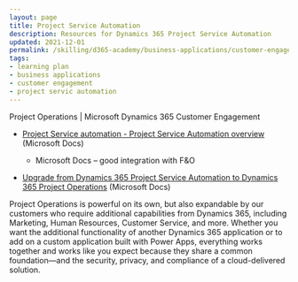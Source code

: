 ```yaml
---
layout: page
title: Project Service Automation
description: Resources for Dynamics 365 Project Service Automation
updated: 2021-12-01
permalink: /skilling/d365-academy/business-applications/customer-engagement/project-service-automation
tags:
- learning plan
- business applications
- customer engagement
- project servic automation
---
```


Project Operations | Microsoft Dynamics 365 Customer Engagement


* [Project Service automation - Project Service Automation overview](https://docs.microsoft.com/en-us/dynamics365-release-plan/2020wave2/finance-operations/dynamics365-project-operations/planned-features) (Microsoft Docs)
  * Microsoft Docs – good integration with F&O


* [Upgrade from Dynamics 365 Project Service Automation to Dynamics 365 Project Operations](https://docs.microsoft.com/en-us/dynamics365-release-plan/2020wave2/finance-operations/dynamics365-project-operations/upgrade-dynamics-365-project-service-automation-dynamics-365-project-operationss) (Microsoft Docs)

Project Operations is powerful on its own, but also expandable by our customers who require additional capabilities from Dynamics 365, including Marketing, Human Resources, Customer Service, and more. Whether you want the additional functionality of another Dynamics 365 application or to add on a custom application built with Power Apps, everything works together and works like you expect because they share a common foundation—and the security, privacy, and compliance of a cloud-delivered solution.